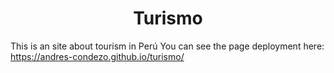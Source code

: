 
<h1 align=center>Turismo</h1>

This is an site about tourism in Perú
You can see the page deployment here: https://andres-condezo.github.io/turismo/
